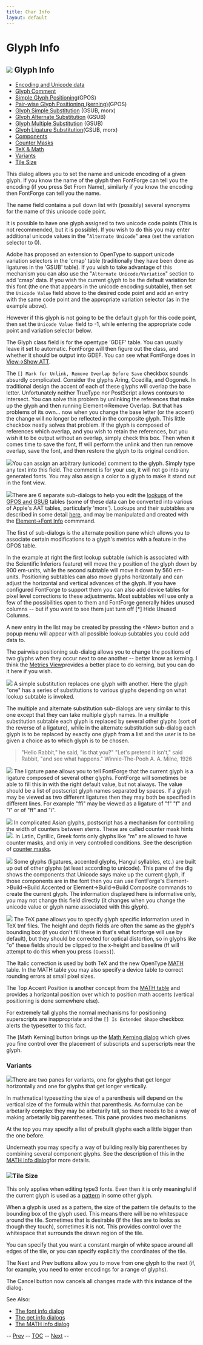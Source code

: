 ```yaml
---
title: Char Info
layout: default
---
```



Glyph Info
==========

![](img/charinfo.png) Glyph Info
----------------------------

-   [Encoding and Unicode data](charinfo.html#Unicode)
-   [Glyph Comment](charinfo.html#comment)
-   [Simple Glyph Positioning](charinfo.html#position)(GPOS)
-   [Pair-wise Glyph Positioning
    (kerning)](charinfo.html#pairwise)(GPOS)
-   [Glyph Simple Substitution](charinfo.html#substitution) (GSUB, morx)
-   [Glyph Alternate Substitution](charinfo.html#multiple) (GSUB)
-   [Glyph Multiple Substitution](charinfo.html#multiple) (GSUB)
-   [Glyph Ligature Substitution](charinfo.html#ligature)(GSUB, morx)
-   [Components](charinfo.html#components)
-   [Counter Masks](#CounterMasks)
-   [TeX & Math](#TeX)
-   [Variants](#Variants)
-   [Tile Size](#TileSize)

This dialog allows you to set the name and unicode encoding of a given
glyph. If you know the name of the glyph then FontForge can tell you the
encoding (if you press Set From Name), similarly if you know the
encoding then FontForge can tell you the name.

The name field contains a pull down list with (possibly) several
synonyms for the name of this unicode code point.

It is possible to have one glyph assigned to two unicode code points
(This is not recommended, but it is possible). If you wish to do this
you may enter additional unicode values in the "`Alternate Unicode`"
area (set the variation selector to 0).

Adobe has proposed an extension to OpenType to support unicode variation
selectors in the 'cmap' table (traditionally they have been done as
ligatures in the 'GSUB' table). If you wish to take advantage of this
mechanism you can also use the "`Alternate Unicode/Variation`" section
to add 'cmap' data. If you wish the current glyph to be the default
variation for this font (the one that appears in the unicode encoding
subtable), then set the `Unicode Value` field above to the desired code
point and add an entry with the same code point and the appropriate
variation selector (as in the example above).

However if this glyph is not going to be the default glyph for this code
point, then set the `Unicode Value `field to -1, while entering the
appropriate code point and variation selector below.

The Glyph class field is for the opentype 'GDEF' table. You can usually
leave it set to automatic. FontForge will then figure out the class, and
whether it should be output into GDEF. You can see what FontForge does
in [View-\>Show ATT](showatt.html).

The `[] Mark for Unlink, Remove Overlap Before Save` checkbox sounds
absurdly complicated. Consider the glyphs Aring, Ccedilla, and Oogonek.
In traditional design the accent of each of these glyphs will overlap
the base letter. Unfortunately neither TrueType nor PostScript allows
contours to intersect. You can solve this problem by unlinking the
references that make up the glyph and then running Element-\>Remove
Overlap. But that has problems of its own... now when you change the
base letter (or the accent) the change will no longer be reflected in
the composite glyph. This little checkbox neatly solves that problem. If
the glyph is composed of references which overlap, and you wish to
retain the references, but you wish it to be output without an overlap,
simply check this box. Then when it comes time to save the font, ff will
perform the unlink and then run remove overlap, save the font, and then
restore the glyph to its original condition.

![](img/charinfo-comment.png)You can assign an arbitrary (unicode) comment
to the glyph. Simply type any text into this field. The comment is for
your use, it will not go into any generated fonts. You may also assign a
color to a glyph to make it stand out in the font view.

![](img/charinfo-pos.png)There are 6 separate sub-dialogs to help you edit
the [lookups](lookups.html) of the [GPOS and GSUB](gposgsub.html) tables
(some of these data can be converted into various of Apple's AAT tables,
particularly 'morx'). Lookups and their subtables are described in some
detail [here](overview.html#Lookups), and may be manipulated and created
with the [Element-\>Font Info](fontinfo.html#Lookups) commmand.

The first of sub-dialogs is the alternate position pane which allows you
to associate certain modifications to a glyph's metrics with a feature
in the GPOS table.

In the example at right the first lookup subtable (which is associated
with the Scientific Inferiors feature) will move the y position of the
glyph down by 900 em-units, while the second subtable will move it down
by 560 em-units. Positioning subtables can also move glyphs horizontally
and can adjust the horizontal and vertical advances of the glyph. If you
have configured FontForge to support them you can also add device tables
for pixel level corrections to these adjustments. Most subtables will
use only a few of the possibilities open to them and FontForge generally
hides unused columns -- but if you want to see them just turn off [\*]
Hide Unused Columns.

A new entry in the list may be created by pressing the \<New\> button
and a popup menu will appear with all possible lookup subtables you
could add data to.

The pairwise positioning sub-dialog allows you to change the positions
of two glyphs when they occur next to one another -- better know as
kerning. I think the [Metrics View](metricsview.html)provides a better
place to do kerning, but you can do it here if you wish.

![](img/charinfo-subs.png) A simple substitution replaces one glyph with
another. Here the glyph "one" has a series of substitutions to various
glyphs depending on what lookup subtable is invoked.

The multiple and alternate substitution sub-dialogs are very similar to
this one except that they can take multiple glyph names. In a multiple
substitution subtable each glyph is replaced by several other glyphs
(sort of the reverse of a ligature), while in the alternate substitution
sub-dialog each glyph is to be replaced by exactly one glyph from a list
and the user is to be given a choice as to which glyph is to be chosen.

> "Hello Rabbit," he said, "is that you?"
> "Let's pretend it isn't," said Rabbit, "and see what happens."
> Winnie-The-Pooh
>  A. A. Milne, 1926



![](img/charinfo-lig.png) The ligature pane allows you to tell FontForge
that the current glyph is a ligature composed of several other glyphs.
FontForge will sometimes be able to fill this in with the right default
value, but not always. The value should be a list of postscript glyph
names separated by spaces. If a glyph may be viewed as two different
ligatures then they may both be specified in different lines. For
example "ffi" may be viewed as a ligature of "f" "f" and "i" or of "ff"
and "i".



![](img/charinfo-counters.png) In complicated Asian glyphs, postscript has a
mechanism for controlling the width of counters between stems. These are
called counter mask hints![](img/newcountermask.png). In Latin, Cyrillic,
Greek fonts only glyphs like "m" are allowed to have counter masks, and
only in very controlled conditions. See the description of [counter
masks](hinting.html#Counter).

![](img/charinfo-counters.png) Some glyphs (ligatures, accented glyphs,
Hangul syllables, etc.) are built up out of other glyphs (at least
according to unicode). This pane of the dlg shows the components that
Unicode says make up the current glyph, if those components are in the
font then you can use FontForge's Element-\>Build-\>Build Accented or
Element-\>Build-\>Build Composite commands to create the current glyph.
The information displayed here is informative only, you may not change
this field directly (it changes when you change the unicode value or
glyph name associated with this glyph).

![](img/charinfo-tex.png) The TeX pane allows you to specify glyph specific
information used in TeX tmf files. The height and depth fields are often
the same as the glyph's bounding box (if you don't fill these in that's
what fontforge will use by default), but they should be corrected for
optical distortion, so in glyphs like "o" these fields should be clipped
to the x-height and baseline (ff will attempt to do this when you press
`[Guess]`).

The Italic correction is used by both TeX and the new OpenType
[MATH](math.html#Italic) table. In the MATH table you may also specify a
device table to correct rounding errors at small pixel sizes.

The Top Accent Position is another concept from the [MATH
table](math.html#TopAccent) and provides a horizontal position over
which to position math accents (vertical positioning is done somewhere
else).

For extremely tall glyphs the normal mechanisms for positioning
superscripts are inappropriate and the `[] Is Extended Shape` checkbox
alerts the typesetter to this fact.

The [Math Kerning] button brings up the [Math Kerning
dialog](math.html#MathKern) which gives you fine control over the
placement of subscripts and superscripts near the glyph.

### Variants

![](img/charinfo-variants.png)There are two panes for variants, one for
glyphs that get longer horizontally and one for glyphs that get longer
vertically.

In mathmatical typesetting the size of a parenthesis will depend on the
vertical size of the formula within that parenthesis. As formulae can be
arbetarily complex they may be arbetarily tall, so there needs to be a
way of making arbetarily big parentheses. This pane provides two
mechanisms.

At the top you may specify a list of prebuilt glyphs each a little
bigger than the one before.

Underneath you may specify a way of building really big parentheses by
combining several component glyphs. See the description of this in the
[MATH Info dialog](math.html#GlyphConstruction)for more details.

### ![](img/charinfo-tilesize.png)Tile Size

This only applies when editing type3 fonts. Even then it is only
meaningful if the current glyph is used as a
[pattern](multilayer.html#Patterns) in some other glyph.

When a glyph is used as a pattern, the size of the pattern tile defaults
to the bounding box of the glyph used. This means there will be no
whitespace around the tile. Sometimes that is desirable (if the tiles
are to looks as though they touch), sometimes it is not. This provides
control over the whitespace that surrounds the drawn region of the tile.

You can specify that you want a constant margin of white space around
all edges of the tile, or you can specify explicitly the coordinates of
the tile.

The Next and Prev buttons allow you to move from one glyph to the next
(if, for example, you need to enter encodings for a range of glyphs).

The Cancel button now cancels all changes made with this instance of the
dialog.
 

See Also:

-   [The font info dialog](fontinfo.html)
-   [The get info dialogs](getinfo.html)
-   [The MATH info dialog](math.html)

-- [Prev](elementmenu.html) -- [TOC](overview.html) --
[Next](elementmenu.html) --
